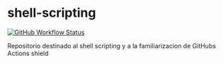 # shell-scripting
[![GitHub Workflow Status](https://github.com/alejovillores/shell-scripting/actions/workflows/blank.yml/badge.svg)](https://github.com/alejovillores/shell-scripting/actions/workflows/blank.yml)

Repositorio destinado al shell scripting y a la familiarizacion de GitHubs Actions
shield
